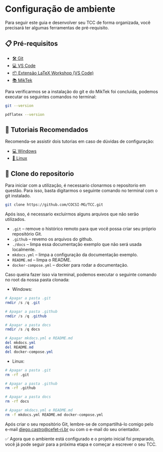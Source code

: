 # Configuração de ambiente

Para seguir este guia e desenvolver seu TCC de forma organizada, você precisará ter algumas ferramentas de pré-requisito.

## 📋 Pré-requisitos

- <a href="https://git-scm.com" target="_blank">🛠️ Git</a>
- <a href="https://code.visualstudio.com" target="_blank">💻 VS Code</a>
- <a href="https://marketplace.visualstudio.com/items?itemName=James-Yu.latex-workshop" target="_blank">📦 Extensão LaTeX Workshop (VS Code)</a>
- <a href="https://miktex.org/" target="_blank">📚 MikTek</a>

Para verificarmos se a instalação do git e do MikTek foi concluida, podemos executar os seguintes comandos no terminal:

```bash
git --version
```

```bash
pdflatex --version
```

## 📑 Tutoriais Recomendados

Recomenda-se assistir dois tutorias em caso de dúvidas de configuração:

- <a href="https://www.youtube.com/watch?v=4lyHIQl4VM8" target="_blank">💻 Windows</a>
- <a href="https://www.youtube.com/watch?v=2VlV973dL3E" target="_blank">🐧 Linux</a>

## 📂 Clone do repositorio

Para iniciar com a utilização, é necessario clonarmos o repositorio em questão. Para isso, basta digitarmos o seguinte comando no terminal com o git instalado.

```bash
git clone https://github.com/COCSI-MG/TCC.git
```

Após isso, é necessario excluirmos alguns arquivos que não serão utilizados.

- `.git` – remove o histórico remoto para que você possa criar seu próprio repositório Git.
- `.github` – revemo os arquivos do github.
- `./docs` – limpa essa documentação exemplo que não será usada localmente.
- `mkdocs.yml` – limpa a configuração da documentação exemplo.
- `README.md` – limpa o README.
- `docker-compose.yml` – docker para rodar a documentação.

Caso queira fazer isso via terminal, podemos executar o seguinte comando no root da nossa pasta clonada:

* Windows:

```powershell
# Apagar a pasta .git
rmdir /s /q .git

# Apagar a pasta .github
rmdir /s /q .github

# Apagar a pasta docs
rmdir /s /q docs

# Apagar mkdocs.yml e README.md
del mkdocs.yml
del README.md
del docker-compose.yml
```

* Linux:

```bash
# Apagar a pasta .git
rm -rf .git

# Apagar a pasta .github
rm -rf .github

# Apagar a pasta docs
rm -rf docs

# Apagar mkdocs.yml e README.md
rm -f mkdocs.yml README.md docker-compose.yml
```

Após criar o seu repositório Git, lembre-se de compartilhá-lo comigo pelo e-mail diego.castro@cefet-rj.br ou com o e-mail do seu orientador.

✅ Agora que o ambiente está configurado e o projeto inicial foi preparado, você já pode seguir para a próxima etapa e começar a escrever o seu TCC.